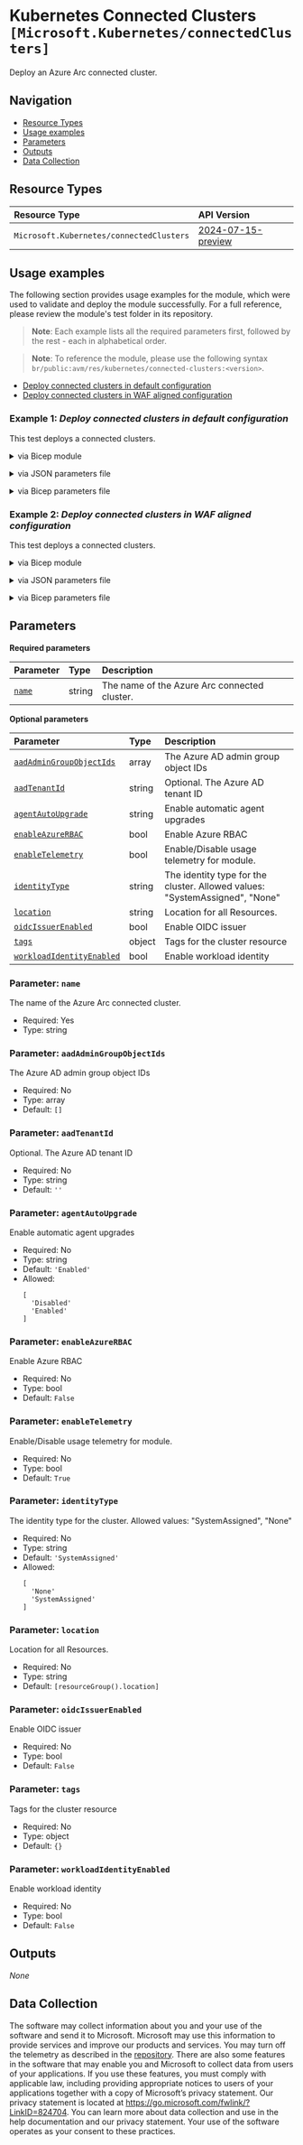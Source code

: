 # Kubernetes Connected Clusters `[Microsoft.Kubernetes/connectedClusters]`

Deploy an Azure Arc connected cluster.

## Navigation

- [Resource Types](#Resource-Types)
- [Usage examples](#Usage-examples)
- [Parameters](#Parameters)
- [Outputs](#Outputs)
- [Data Collection](#Data-Collection)

## Resource Types

| Resource Type | API Version |
| :-- | :-- |
| `Microsoft.Kubernetes/connectedClusters` | [2024-07-15-preview](https://learn.microsoft.com/en-us/azure/templates/Microsoft.Kubernetes/2024-07-15-preview/connectedClusters) |

## Usage examples

The following section provides usage examples for the module, which were used to validate and deploy the module successfully. For a full reference, please review the module's test folder in its repository.

>**Note**: Each example lists all the required parameters first, followed by the rest - each in alphabetical order.

>**Note**: To reference the module, please use the following syntax `br/public:avm/res/kubernetes/connected-clusters:<version>`.

- [Deploy connected clusters in default configuration](#example-1-deploy-connected-clusters-in-default-configuration)
- [Deploy connected clusters in WAF aligned configuration](#example-2-deploy-connected-clusters-in-waf-aligned-configuration)

### Example 1: _Deploy connected clusters in default configuration_

This test deploys a connected clusters.


<details>

<summary>via Bicep module</summary>

```bicep
module connectedClusters 'br/public:avm/res/kubernetes/connected-clusters:<version>' = {
  name: 'connectedClustersDeployment'
  params: {
    // Required parameters
    name: 'kccmin001'
    // Non-required parameters
    location: '<location>'
  }
}
```

</details>
<p>

<details>

<summary>via JSON parameters file</summary>

```json
{
  "$schema": "https://schema.management.azure.com/schemas/2019-04-01/deploymentParameters.json#",
  "contentVersion": "1.0.0.0",
  "parameters": {
    // Required parameters
    "name": {
      "value": "kccmin001"
    },
    // Non-required parameters
    "location": {
      "value": "<location>"
    }
  }
}
```

</details>
<p>

<details>

<summary>via Bicep parameters file</summary>

```bicep-params
using 'br/public:avm/res/kubernetes/connected-clusters:<version>'

// Required parameters
param name = 'kccmin001'
// Non-required parameters
param location = '<location>'
```

</details>
<p>

### Example 2: _Deploy connected clusters in WAF aligned configuration_

This test deploys a connected clusters.


<details>

<summary>via Bicep module</summary>

```bicep
module connectedClusters 'br/public:avm/res/kubernetes/connected-clusters:<version>' = {
  name: 'connectedClustersDeployment'
  params: {
    // Required parameters
    name: 'kccwaf001'
    // Non-required parameters
    location: '<location>'
    oidcIssuerEnabled: true
    workloadIdentityEnabled: true
  }
}
```

</details>
<p>

<details>

<summary>via JSON parameters file</summary>

```json
{
  "$schema": "https://schema.management.azure.com/schemas/2019-04-01/deploymentParameters.json#",
  "contentVersion": "1.0.0.0",
  "parameters": {
    // Required parameters
    "name": {
      "value": "kccwaf001"
    },
    // Non-required parameters
    "location": {
      "value": "<location>"
    },
    "oidcIssuerEnabled": {
      "value": true
    },
    "workloadIdentityEnabled": {
      "value": true
    }
  }
}
```

</details>
<p>

<details>

<summary>via Bicep parameters file</summary>

```bicep-params
using 'br/public:avm/res/kubernetes/connected-clusters:<version>'

// Required parameters
param name = 'kccwaf001'
// Non-required parameters
param location = '<location>'
param oidcIssuerEnabled = true
param workloadIdentityEnabled = true
```

</details>
<p>

## Parameters

**Required parameters**

| Parameter | Type | Description |
| :-- | :-- | :-- |
| [`name`](#parameter-name) | string | The name of the Azure Arc connected cluster. |

**Optional parameters**

| Parameter | Type | Description |
| :-- | :-- | :-- |
| [`aadAdminGroupObjectIds`](#parameter-aadadmingroupobjectids) | array | The Azure AD admin group object IDs |
| [`aadTenantId`](#parameter-aadtenantid) | string | Optional. The Azure AD tenant ID |
| [`agentAutoUpgrade`](#parameter-agentautoupgrade) | string | Enable automatic agent upgrades |
| [`enableAzureRBAC`](#parameter-enableazurerbac) | bool | Enable Azure RBAC |
| [`enableTelemetry`](#parameter-enabletelemetry) | bool | Enable/Disable usage telemetry for module. |
| [`identityType`](#parameter-identitytype) | string | The identity type for the cluster. Allowed values: "SystemAssigned", "None" |
| [`location`](#parameter-location) | string | Location for all Resources. |
| [`oidcIssuerEnabled`](#parameter-oidcissuerenabled) | bool | Enable OIDC issuer |
| [`tags`](#parameter-tags) | object | Tags for the cluster resource |
| [`workloadIdentityEnabled`](#parameter-workloadidentityenabled) | bool | Enable workload identity |

### Parameter: `name`

The name of the Azure Arc connected cluster.

- Required: Yes
- Type: string

### Parameter: `aadAdminGroupObjectIds`

The Azure AD admin group object IDs

- Required: No
- Type: array
- Default: `[]`

### Parameter: `aadTenantId`

Optional. The Azure AD tenant ID

- Required: No
- Type: string
- Default: `''`

### Parameter: `agentAutoUpgrade`

Enable automatic agent upgrades

- Required: No
- Type: string
- Default: `'Enabled'`
- Allowed:
  ```Bicep
  [
    'Disabled'
    'Enabled'
  ]
  ```

### Parameter: `enableAzureRBAC`

Enable Azure RBAC

- Required: No
- Type: bool
- Default: `False`

### Parameter: `enableTelemetry`

Enable/Disable usage telemetry for module.

- Required: No
- Type: bool
- Default: `True`

### Parameter: `identityType`

The identity type for the cluster. Allowed values: "SystemAssigned", "None"

- Required: No
- Type: string
- Default: `'SystemAssigned'`
- Allowed:
  ```Bicep
  [
    'None'
    'SystemAssigned'
  ]
  ```

### Parameter: `location`

Location for all Resources.

- Required: No
- Type: string
- Default: `[resourceGroup().location]`

### Parameter: `oidcIssuerEnabled`

Enable OIDC issuer

- Required: No
- Type: bool
- Default: `False`

### Parameter: `tags`

Tags for the cluster resource

- Required: No
- Type: object
- Default: `{}`

### Parameter: `workloadIdentityEnabled`

Enable workload identity

- Required: No
- Type: bool
- Default: `False`

## Outputs

_None_

## Data Collection

The software may collect information about you and your use of the software and send it to Microsoft. Microsoft may use this information to provide services and improve our products and services. You may turn off the telemetry as described in the [repository](https://aka.ms/avm/telemetry). There are also some features in the software that may enable you and Microsoft to collect data from users of your applications. If you use these features, you must comply with applicable law, including providing appropriate notices to users of your applications together with a copy of Microsoft’s privacy statement. Our privacy statement is located at <https://go.microsoft.com/fwlink/?LinkID=824704>. You can learn more about data collection and use in the help documentation and our privacy statement. Your use of the software operates as your consent to these practices.
